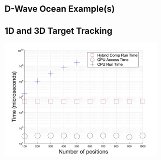 # D-Wave Ocean Example(s)
# 1D and 3D Target Tracking
![DFLOODExample](https://github.com/michelbarbeau/ocean-examples/blob/main/runtime.jpg)
